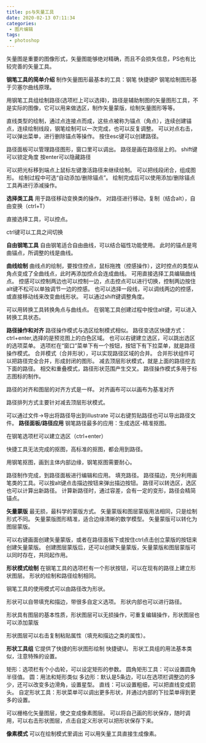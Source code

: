```yaml
---
title: ps与矢量工具
date: 2020-02-13 07:11:34
categories:
 - 图片编辑 
tags:
 - photoshop
---
```

矢量图是重要的图像形式，矢量图能够绝对精确，而且不会损失信息，PS也有比较完善的矢量工具。



**钢笔工具的简单介绍**<!--more-->
制作矢量图形最基本的工具：钢笔
快捷键P
钢笔绘制图形基于贝塞尔曲线原理。

用钢笔工具组绘制路径(选项栏上可以选择)，路径是辅助制图的矢量图形工具，不是实际的图像，它可以用来做选区，制作矢量蒙版，绘制矢量图形等等。

直线类型的绘制，通过点连接点而成，这些点被称为锚点（角点），连续创建锚点，连续绘制线段，钢笔绘制可以一次完成，也可以反复调整。
可以对点右击，可以弹出菜单，进行删除锚点等操作。
按住esc键可以创建路径。

路径面板可以管理路径图形，窗口里可以调出。
路径是画在路径层上的。
shift键可以锁定角度
按enter可以隐藏路径

可以把光标移到端点上鼠标左键激活路径来继续绘制。
可以把线段闭合，组成图形。
绘制过程中可选“自动添加/删除锚点”。
绘制完成后可以使用添加/删除锚点工具再进行添减操作。

**选择类工具**
用于路径移动变换类的操作。
对路径进行移动，复制（结合alt），自由变换（ctrl+T）

直接选择工具，可以控点。

ctrl键可以工具之间切换

**自由钢笔工具**
自由钢笔适合自由曲线，可以结合磁性功能使用。 
此时的锚点是弯曲锚点，所调整的线是曲线。

**曲线绘制**
曲线点的绘制，要按住控点，鼠标拖拽（控感操作），这时控点的类型从角点变成了全曲线点，此时再添加控点会连成曲线。
可用直接选择工具编辑曲线点。
控感可以控制两边也可以控制一边，点击控点可以进行切换，控制两边按住alt键不松可以单独调节一边的控感。
也可以选择一段线，可以调线两边的控感，或直接移动线来改变曲线形状。
可以通过shift键调整角度。

可以用转换工具转换角点与曲线点。
在钢笔工具创建过程中按住alt键，可以进入转换工具状态。

**路径操作和对齐**
路径操作模式与选区绘制模式相似。
路径变选区快捷方式：ctrl+enter,选择的是预览图上的白色区域。
也可以右键建立选区，可以跳出选区的选项菜单。
选项栏在“窗口”菜单下有一个按钮，按钮下有下拉菜单，就是路径操作模式。
合并模式（合并形状），可以实现路径区域的合并。
合并形状组件可以把路径完全合并，形成封闭的图形。
减去顶层形状模式，就是上面的路径挖去下面的路径。
相交和重叠模式，路径形状范围产生交叉。 
路径操作模式多用于标志图标的制作。

路径的对齐和图层的对齐方式是一样。
对齐画布可以以画布为基准对齐

路径排列方式主要针对减去顶层形状模式。

可以通过文件->导出将路径导出到illustrate
可以右键剪贴路径也可以导出路径文件。
**路径面板/路径应用**
钢笔路径最多的应用：生成选区-精准抠图。

在钢笔选项栏可以建立选区（ctrl+enter）

快捷工具无法完成的抠图，高标准的抠图，都会用到路径。

用钢笔抠图，画到主体内部边缘，钢笔抠图需要耐心。

路径制作完成，到路径面板进行编辑和应用。
填充路径。
路径描边，充分利用画笔类的工具。可以按alt键点击描边按钮来弹出描边按钮。
路径可以转选区，选区也可以计算出新路径。
计算新路径时，通过容差，会有一定的变形，路径会精简锚点。

**矢量蒙版**
最无损，最科学的蒙版方式。
矢量蒙版和图层蒙版用法相同，只是绘制形式不同。
矢量蒙版图形精准，适合边缘清晰的数学模型。
矢量蒙版可以转化为图层蒙版。

可以右键画面创建矢量蒙版，或者在路径面板下或按住ctrl点击创立蒙版的按钮来创建矢量蒙版。
创建图层蒙版后，还可以创建矢量蒙版，矢量蒙版和图层蒙版可以同时存在，共同起作用。

**形状模式绘制**
在钢笔工具的选项栏有一个形状按钮，可以在现有的路径上建立形状图层。
形状的绘制和路径绘制相同。

钢笔工具的使用模式可以由路径改为形状。

形状可以自带填充和描边，带很多自定义选项。
形状内部也可以进行路径。

形状具有图层的基本性质，形状图层可以无损操作，可重复编辑操作，形状图层也可以添加蒙版

形状图层可以右击复制粘贴属性（填充和描边之类的属性）。

**形状工具组**
它提供了快捷的形状图形绘制 快捷键U。
形状工具组的用法基本类似，注意特殊的设置。

矩形：选项栏有个小齿轮，可以设定矩形的参数。
圆角矩形工具：可以设置圆角半径值。
圆：用法和矩形类似
多边形：默认是5条边，可以在选项栏调整边的多少，还可以改变多边滑角，设置星型。
直线：可以设置粗细，可以把直线变成箭头。
自定形状工具：形状菜单可以调出更多形状，并通过内部的下拉菜单得到更多的设置。

可以栅格化矢量图层，使之变成像素图层。
可以将自己画的形状保存，随时调用，可以右击形状图层，点击自定义形状可以把形状保存下来。

**像素模式**
可以在绘制模式里调出
可以用矢量工具直接生成像素。